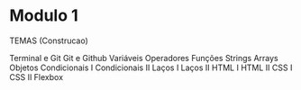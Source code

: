 # Modulo 1 

TEMAS (Construcao)

Terminal e Git
Git e Github
Variáveis
Operadores
Funções
Strings
Arrays
Objetos
Condicionais I
Condicionais II
Laços I
Laços II
HTML I
HTML II
CSS I
CSS II
Flexbox